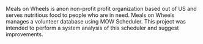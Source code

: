 Meals on Wheels is anon non-profit profit organization based out of US and serves nutritious food to people who are in need. Meals on Wheels manages a volunteer database using MOW Scheduler. This project was intended to perform a system analysis of this scheduler and suggest improvements. 
